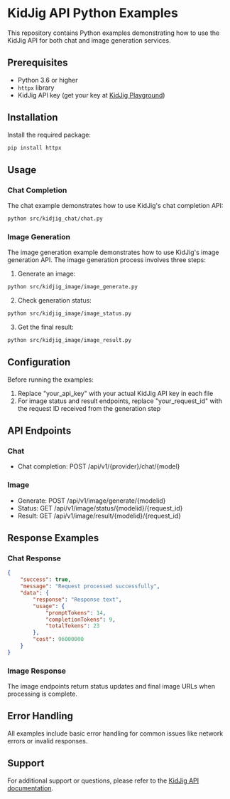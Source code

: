 # KidJig API Python Examples

This repository contains Python examples demonstrating how to use the KidJig API for both chat and image generation services.

## Prerequisites

- Python 3.6 or higher
- `httpx` library
- KidJig API key (get your key at [KidJig Playground](https://platform.kidjig.com/api-keys))

## Installation

Install the required package:
```bash
pip install httpx
```

## Usage
### Chat Completion
The chat example demonstrates how to use KidJig's chat completion API:

```bash
python src/kidjig_chat/chat.py
 ```

### Image Generation
The image generation example demonstrates how to use KidJig's image generation API. The image generation process involves three steps:

1. Generate an image:
```bash
python src/kidjig_image/image_generate.py
 ```

2. Check generation status:
```bash
python src/kidjig_image/image_status.py
 ```

3. Get the final result:
```bash
python src/kidjig_image/image_result.py
 ```

## Configuration
Before running the examples:

1. Replace "your_api_key" with your actual KidJig API key in each file
2. For image status and result endpoints, replace "your_request_id" with the request ID received from the generation step

## API Endpoints
### Chat
- Chat completion: POST /api/v1/{provider}/chat/{model}
### Image
- Generate: POST /api/v1/image/generate/{modelid}
- Status: GET /api/v1/image/status/{modelid}/{request_id}
- Result: GET /api/v1/image/result/{modelid}/{request_id}
## Response Examples
### Chat Response
```json
{
    "success": true,
    "message": "Request processed successfully",
    "data": {
        "response": "Response text",
        "usage": {
            "promptTokens": 14,
            "completionTokens": 9,
            "totalTokens": 23
        },
        "cost": 96000000
    }
}
 ```

### Image Response
The image endpoints return status updates and final image URLs when processing is complete.

## Error Handling
All examples include basic error handling for common issues like network errors or invalid responses.

## Support
For additional support or questions, please refer to the [KidJig API documentation](https://kidjig.gitbook.io/kidjig-docs/getting-started/quickstart).



